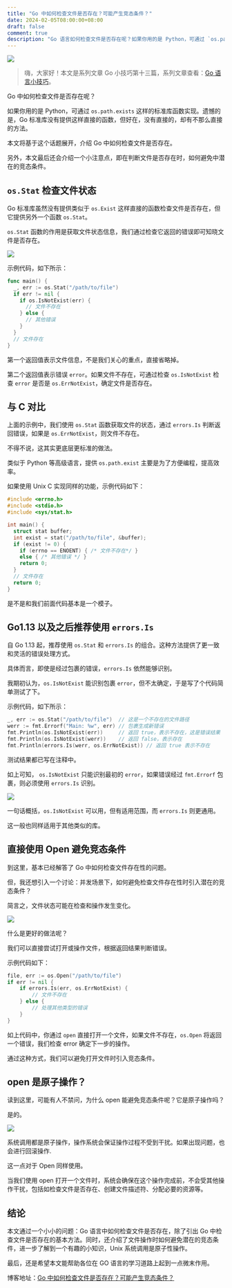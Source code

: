 ```yaml
---
title: "Go 中如何检查文件是否存在？可能产生竞态条件？"
date: 2024-02-05T08:00:00+08:00
draft: false
comment: true
description: "Go 语言如何检查文件是否存在呢？如果你用的是 Python，可通过 `os.path.exists` 这样的标准库函数实现。遗憾的是，Go 标准库没有提供这样直接的函数，但好在，没有直接的，却有不那么直接的方法。"
---
```


![](https://cdn.jsdelivr.net/gh/poloxue/images@2024-02/2024-02-05-check-if-file-exists-in-golang-01.png)

> 嗨，大家好！本文是系列文章 Go 小技巧第十三篇，系列文章查看：[Go 语言小技巧](https://mp.weixin.qq.com/mp/appmsgalbum?action=getalbum&album_id=3291066778475053060)。

Go 中如何检查文件是否存在呢？

如果你用的是 Python，可通过 `os.path.exists` 这样的标准库函数实现。遗憾的是，Go 标准库没有提供这样直接的函数，但好在，没有直接的，却有不那么直接的方法。

本文将基于这个话题展开，介绍 Go 中如何检查文件是否存在。

另外，本文最后还会介绍一个小注意点，即在判断文件是否存在时，如何避免中潜在的竞态条件。

## `os.Stat` 检查文件状态

Go 标准库虽然没有提供类似于 `os.Exist` 这样直接的函数检查文件是否存在，但它提供另外一个函数 `os.Stat`。

`os.Stat` 函数的作用是获取文件状态信息，我们通过检查它返回的错误即可知晓文件是否存在。

![](https://cdn.jsdelivr.net/gh/poloxue/images@2024-02/2024-02-05-check-if-file-exists-in-golang-02.png)

示例代码，如下所示：

```go
func main() {
  _, err := os.Stat("/path/to/file")
  if err != nil {
    if os.IsNotExist(err) {
      // 文件不存在
    } else {
      // 其他错误
    }
  }
  // 文件存在
}
```

第一个返回值表示文件信息，不是我们关心的重点，直接省略掉。

第二个返回值表示错误 `error`。如果文件不存在，可通过检查 `os.IsNotExist` 检查 `error` 是否是 `os.ErrNotExist`，确定文件是否存在。

## 与 C 对比

上面的示例中，我们使用 `os.Stat` 函数获取文件的状态，通过 `errors.Is` 判断返回错误，如果是 `os.ErrNotExist`，则文件不存在。

不得不说，这其实更底层更标准的做法。

类似于 Python 等高级语言，提供 `os.path.exist` 主要是为了方便编程，提高效率。

如果使用 Unix C 实现同样的功能，示例代码如下：

```c
#include <errno.h>
#include <stdio.h>
#include <sys/stat.h>

int main() {
  struct stat buffer;
  int exist = stat("/path/to/file", &buffer);
  if (exist != 0) {
    if (errno == ENOENT) { /* 文件不存在*/ } 
    else { /* 其他错误 */ }
    return 0;
  }
  // 文件存在
  return 0;
}
```

是不是和我们前面代码基本是一个模子。

## Go1.13 以及之后推荐使用 `errors.Is`

自 Go 1.13 起，推荐使用 `os.Stat` 和 `errors.Is` 的组合。这种方法提供了更一致和灵活的错误处理方式。

具体而言，即使是经过包裹的错误，`errors.Is` 依然能够识别。

我期初认为，`os.IsNotExist` 能识别包裹 `error`，但不太确定，于是写了个代码简单测试了下。

示例代码，如下所示：

```go
_, err := os.Stat("/path/to/file")  // 这是一个不存在的文件路径
werr := fmt.Errorf("Main: %w", err) // 包裹生成新错误
fmt.Println(os.IsNotExist(err))     // 返回 true，表示不存在，这是错误结果
fmt.Println(os.IsNotExist(werr))    // 返回 false，表示存在
fmt.Println(errors.Is(werr, os.ErrNotExist)) // 返回 true 表示不存在
```

测试结果都已写在注释中。

如上可知， `os.IsNotExist` 只能识别最初的 `error`，如果错误经过 `fmt.Errorf` 包裹，则必须使用 `errors.Is` 识别。

![](https://cdn.jsdelivr.net/gh/poloxue/images@2024-02/2024-02-05-check-if-file-exists-in-golang-03.png)

一句话概括，`os.IsNotExist` 可以用，但有适用范围，而 `errors.Is` 则更通用。

这一般也同样适用于其他类似的库。

## 直接使用 Open 避免竞态条件

到这里，基本已经解答了 Go 中如何检查文件存在性的问题。

但，我还想引入一个讨论：并发场景下，如何避免检查文件存在性时引入潜在的竞态条件？

简言之，文件状态可能在检查和操作发生变化。

![](https://cdn.jsdelivr.net/gh/poloxue/images@2024-02/2024-02-05-check-if-file-exists-in-golang-04.png)

什么是更好的做法呢？

我们可以直接尝试打开或操作文件，根据返回结果判断错误。

示例代码如下：

```go
file, err := os.Open("/path/to/file")
if err != nil {
    if errors.Is(err, os.ErrNotExist) {
        // 文件不存在
    } else {
        // 处理其他类型的错误
    }
}
```

如上代码中，你通过 `open` 直接打开一个文件，如果文件不存在，`os.Open` 将返回一个错误，我们检查 error 确定下一步的操作。

通过这种方式，我们可以避免打开文件时引入竞态条件。

## open 是原子操作？

读到这里，可能有人不禁问，为什么 open 能避免竞态条件呢？它是原子操作吗？

是的。

![](https://cdn.jsdelivr.net/gh/poloxue/images@2024-02/2024-02-05-check-if-file-exists-in-golang-05-v1.png)

系统调用都是原子操作，操作系统会保证操作过程不受到干扰。如果出现问题，也会进行回滚操作.

这一点对于 Open 同样使用。

当我们使用 open 打开一个文件时，系统会确保在这个操作完成前，不会受其他操作干扰，包括如检查文件是否存在、创建文件描述符、分配必要的资源等。

## 结论

本文通过一个小小的问题：Go 语言中如何检查文件是否存在，除了引出 Go 中检查文件是否存在的基本方法。同时，还介绍了文件操作时如何避免潜在的竞态条件，进一步了解到一个有趣的小知识，Unix 系统调用是原子性操作。

最后，还是希望本文能帮助各位在 GO 语言的学习道路上起到一点微末作用。

博客地址：[Go 中如何检查文件是否存在？可能产生竞态条件？](https://www.poloxue.com/posts/2024-02-05-check-if-file-exists-in-golang/)

